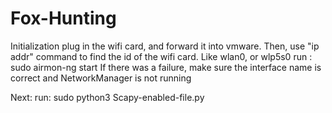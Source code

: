 # Fox-Hunting
Initialization
plug in the wifi card, and forward it into vmware.
Then, use "ip addr" command to find the id of the wifi card.  Like wlan0, or wlp5s0
run : sudo airmon-ng start <interface>
If there was a failure, make sure the interface name is correct and NetworkManager is not running

Next: run: sudo python3 Scapy-enabled-file.py


